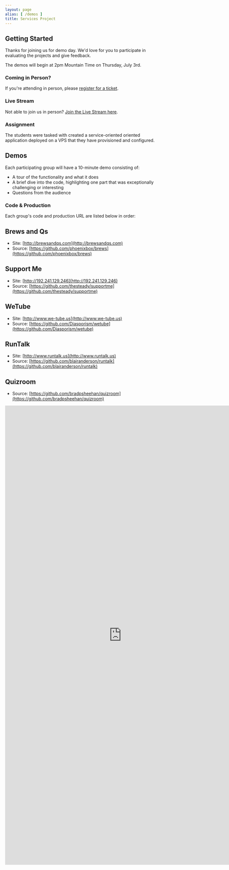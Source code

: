```yaml
---
layout: page
alias: [ /demos ]
title: Services Project
---
```


## Getting Started

Thanks for joining us for demo day. We'd love for you to participate in evaluating the projects and give feedback.

The demos will begin at 2pm Mountain Time on Thursday, July 3rd.

### Coming in Person?

If you're attending in person, please [register for a ticket](https://tito.io/jumpstart-lab/gschool-).

### Live Stream

Not able to join us in person? [Join the Live Stream here](https://new.livestream.com/accounts/1384078/events/2227528).

### Assignment

The students were tasked with created a service-oriented oriented application deployed
on a VPS that they have provisioned and configured.

## Demos

Each participating group will have a 10-minute demo consisting of:

* A tour of the functionality and what it does
* A brief dive into the code, highlighting one part that was exceptionally challenging or interesting
* Questions from the audience

### Code & Production

Each group's code and production URL are listed below in order:

## Brews and Qs

* Site: [http://brewsandqs.com](http://brewsandqs.com)
* Source: [https://github.com/phoenixbox/brews](https://github.com/phoenixbox/brews)

## Support Me

* Site: [http://192.241.129.246](http://192.241.129.246)
* Source: [https://github.com/thesteady/supportme](https://github.com/thesteady/supportme)

## WeTube

* Site: [http://www.we-tube.us](http://www.we-tube.us)
* Source: [https://github.com/Diasporism/wetube](https://github.com/Diasporism/wetube)

## RunTalk

* Site: [http://www.runtalk.us](http://www.runtalk.us)
* Source: [https://github.com/blairanderson/runtalk](https://github.com/blairanderson/runtalk)

## Quizroom

* Source: [https://github.com/bradpsheehan/quizroom](https://github.com/bradpsheehan/quizroom)

<iframe src="https://docs.google.com/forms/d/10ax7i75ypFMWGSJ1WDuN6FOtgyWhAXbsbi0crme5PBA/viewform?embedded=true" width="760" height="1500" frameborder="0" marginheight="0" marginwidth="0">Loading...</iframe>